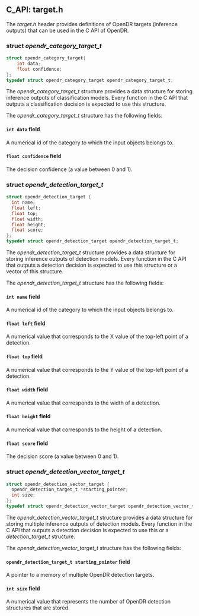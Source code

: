 ## C_API: target.h


The *target.h* header provides definitions of OpenDR targets (inference outputs) that can be used in the C API of OpenDR.

### struct *opendr_category_target_t*
```C
struct opendr_category_target{
    int data;
    float confidence;
};
typedef struct opendr_category_target opendr_category_target_t;
```


The *opendr_category_target_t* structure provides a data structure for storing inference outputs of classification models.
Every function in the C API that outputs a classification decision is expected to use this structure.

The *opendr_category_target_t* structure has the following fields:

#### `int data` field

A numerical id of the category to which the input objects belongs to.

#### `float confidence` field

The decision confidence (a value between 0 and 1).


### struct *opendr_detection_target_t*
```C
struct opendr_detection_target {
  int name;
  float left;
  float top;
  float width;
  float height;
  float score;
};
typedef struct opendr_detection_target opendr_detection_target_t;
```


The *opendr_detection_target_t* structure provides a data structure for storing inference outputs of detection models.
Every function in the C API that outputs a detection decision is expected to use this structure or a vector of this structure.

The *opendr_detection_target_t* structure has the following fields:

#### `int name` field

A numerical id of the category to which the input objects belongs to.

#### `float left` field

A numerical value that corresponds to the X value of the top-left point of a detection.

#### `float top` field

A numerical value that corresponds to the Y value of the top-left point of a detection.

#### `float width` field

A numerical value that corresponds to the width of a detection.

#### `float height` field

A numerical value that corresponds to the height of a detection.

#### `float score` field

The decision score (a value between 0 and 1).


### struct *opendr_detection_vector_target_t*
```C
struct opendr_detection_vector_target {
  opendr_detection_target_t *starting_pointer;
  int size;
};
typedef struct opendr_detection_vector_target opendr_detection_vector_target_t;
```


The *opendr_detection_vector_target_t* structure provides a data structure for storing multiple inference outputs of detection models.
Every function in the C API that outputs a detection decision is expected to use this or a *detection_target_t* structure.

The *opendr_detection_vector_target_t* structure has the following fields:

#### `opendr_detection_target_t starting_pointer` field

A pointer to a memory of multiple OpenDR detection targets.

#### `int size` field

A numerical value that represents the number of OpenDR detection structures that are stored.
